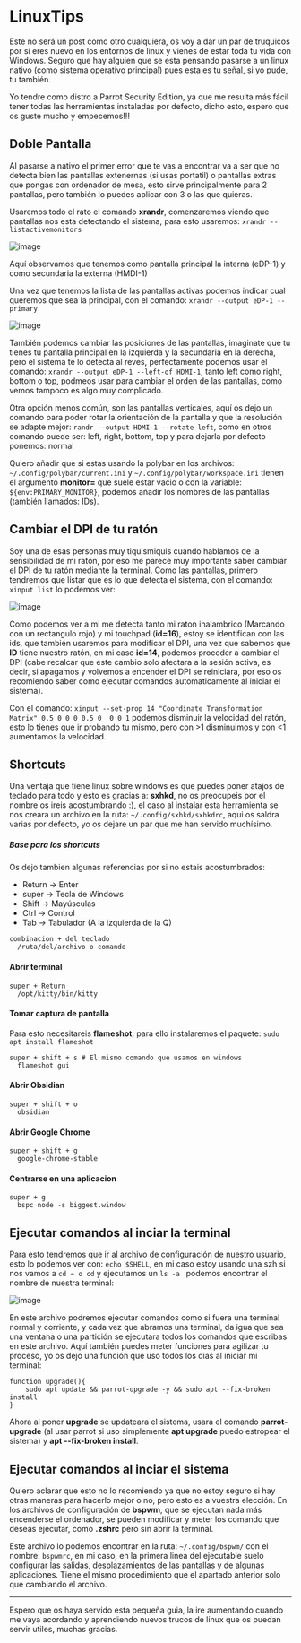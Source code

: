# LinuxTips
Este no será un post como otro cualquiera, os voy a dar un par de truquicos por si eres nuevo en los entornos de linux y vienes de estar toda tu vida con Windows. Seguro que hay alguien que se esta pensando pasarse a un linux nativo (como sistema operativo principal) pues esta es tu señal, si yo pude, tu también.

Yo tendre como distro a Parrot Security Edition, ya que me resulta más fácil tener todas las herramientas instaladas por defecto, dicho esto, espero que os guste mucho y empecemos!!!


## Doble Pantalla
Al pasarse a nativo el primer error que te vas a encontrar va a ser que no detecta bien las pantallas extenernas (si usas portatil) o pantallas extras que pongas con ordenador de mesa, esto sirve principalmente para 2 pantallas, pero también lo puedes aplicar con 3 o las que quieras.

Usaremos todo el rato el comando **xrandr**, comenzaremos viendo que pantallas nos esta detectando el sistema, para esto usaremos: ``xrandr --listactivemonitors``

![image](https://github.com/Llo0zy/LinuxTips/assets/108870244/ece6c062-2bde-4324-862b-dbd789822241)

Aquí observamos que tenemos como pantalla principal la interna (eDP-1) y como secundaria la externa (HMDI-1)

Una vez que tenemos la lista de las pantallas activas podemos indicar cual queremos que sea la principal, con el comando: ``xrandr --output eDP-1 --primary``

![image](https://github.com/Llo0zy/LinuxTips/assets/108870244/fe410f9b-6182-4b26-a493-1027ddf4c147)

También podemos cambiar las posiciones de las pantallas, imaginate que tu tienes tu pantalla principal en la izquierda y la secundaria en la derecha, pero el sistema te lo detecta al reves, perfectamente podemos usar el comando: ``xrandr --output eDP-1 --left-of HDMI-1``, tanto left como right, bottom o top, podmeos usar para cambiar el orden de las pantallas, como vemos tampoco es algo muy complicado.

Otra opción menos común, son las pantallas verticales, aquí os dejo un comando para poder rotar la orientación de la pantalla y que la resolución se adapte mejor: ``randr --output HDMI-1 --rotate left``, como en otros comando puede ser: left, right, bottom, top y para dejarla por defecto ponemos: normal

Quiero añadir que si estas usando la polybar en los archivos: ``~/.config/polybar/current.ini`` y ``~/.config/polybar/workspace.ini`` tienen el argumento **monitor=** que suele estar vacio o con la variable: ``${env:PRIMARY_MONITOR}``, podemos añadir los nombres de las pantallas (también llamados: IDs).



## Cambiar el DPI de tu ratón
Soy una de esas personas muy tiquismiquis cuando hablamos de la sensibilidad de mi ratón, por eso me parece muy importante saber cambiar el DPI de tu ratón mediante la terminal.
Como las pantallas, primero tendremos que listar que es lo que detecta el sistema, con el comando: ``xinput list`` lo podemos ver:

![image](https://github.com/Llo0zy/LinuxTips/assets/108870244/5d3239c3-3acf-41db-9b24-62fed953bd16)

Como podemos ver a mi me detecta tanto mi raton inalambrico (Marcando con un rectangulo rojo) y mi touchpad (**id=16**), estoy se identifican con las ids, que también usaremos para modificar el DPI, una vez que sabemos que **ID** tiene nuestro ratón, en mi caso **id=14**, podemos proceder a cambiar el DPI (cabe recalcar que este cambio solo afectara a la sesión activa, es decir, si apagamos y volvemos a encender el DPI se reiniciara, por eso os recomiendo saber como ejecutar comandos automaticamente al iniciar el sistema).

Con el comando: ```xinput --set-prop 14 "Coordinate Transformation Matrix" 0.5 0 0 0 0.5 0  0 0 1``` podemos disminuir la velocidad del ratón, esto lo tienes que ir probando tu mismo, pero con >1 disminuimos y con <1 aumentamos la velocidad.


## Shortcuts
Una ventaja que tiene linux sobre windows es que puedes poner atajos de teclado para todo y esto es gracias a: **sxhkd**, no os preocupeis por el nombre os ireis acostumbrando :), el caso al instalar esta herramienta se nos creara un archivo en la ruta: ``~/.config/sxhkd/sxhkdrc``, aqui os saldra varias por defecto, yo os dejare un par que me han servido muchísimo.

##### Base para los shortcuts
Os dejo tambien algunas referencias por si no estais acostumbrados:
- Return -> Enter
- super -> Tecla de Windows
- Shift -> Mayúsculas
- Ctrl -> Control
- Tab -> Tabulador (A la izquierda de la Q)
```
combinacion + del teclado
  /ruta/del/archivo o comando
```

#### Abrir terminal
```
super + Return
  /opt/kitty/bin/kitty
```

#### Tomar captura de pantalla
Para esto necesitareis **flameshot**, para ello instalaremos el paquete: ``sudo apt install flameshot``
```
super + shift + s # El mismo comando que usamos en windows
  flameshot gui 
```

#### Abrir Obsidian
```
super + shift + o
  obsidian
```

#### Abrir Google Chrome
```
super + shift + g
  google-chrome-stable
```

#### Centrarse en una aplicacion
```
super + g
  bspc node -s biggest.window
```



## Ejecutar comandos al inciar la terminal
Para esto tendremos que ir al archivo de configuración de nuestro usuario, esto lo podemos ver con: ``echo $SHELL``, en mi caso estoy usando una szh si nos vamos a ``cd ~ o cd`` y ejecutamos un ``ls -a `` podemos encontrar el nombre de nuestra terminal:

![image](https://github.com/Llo0zy/LinuxTips/assets/108870244/8db25c4b-9347-4e59-9ade-dda8fe254aba)

En este archivo podremos ejecutar comandos como si fuera una terminal normal y corriente, y cada vez que abramos una terminal, da igua que sea una ventana o una partición se ejecutara todos los comandos que escribas en este archivo.
Aquí también puedes meter funciones para agilizar tu proceso, yo os dejo una función que uso todos los dias al iniciar mi terminal:
```
function upgrade(){
    sudo apt update && parrot-upgrade -y && sudo apt --fix-broken  install
}
```

Ahora al poner **upgrade** se updateara el sistema, usara el comando **parrot-upgrade** (al usar parrot si uso simplemente **apt upgrade** puedo estropear el sistema) y **apt --fix-broken install**.

## Ejecutar comandos al inciar el sistema
Quiero aclarar que esto no lo recomiendo ya que no estoy seguro si hay otras maneras para hacerlo mejor o no, pero esto es a vuestra elección. En los archivos de configuración de **bspwm**, que se ejecutan nada más encenderse el ordenador, se pueden modificar y meter los comando que deseas ejecutar, como **.zshrc** pero sin abrir la terminal.

Este archivo lo podemos encontrar en la ruta: ``~/.config/bspwm/`` con el nombre: ``bspwmrc``, en mi caso, en la primera linea del ejecutable suelo configurar las salidas, desplazamientos de las pantallas y de algunas aplicaciones. Tiene el mismo procedimiento que el apartado anterior solo que cambiando el archivo.


<hr>


Espero que os haya servido esta pequeña guia, la ire aumentando cuando me vaya acordando y aprendiendo nuevos trucos de linux que os puedan servir utiles, muchas gracias.
